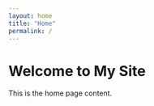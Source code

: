 ```yaml
---
layout: home
title: "Home"
permalink: /
---
```


# Welcome to My Site

This is the home page content.
